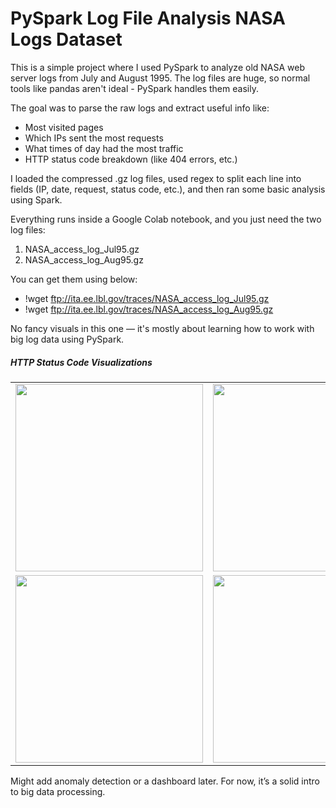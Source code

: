 # PySpark Log File Analysis NASA Logs Dataset


This is a simple project where I used PySpark to analyze old NASA web server logs from July and August 1995. The log files are huge, so normal tools like pandas aren't ideal - PySpark handles them easily.

The goal was to parse the raw logs and extract useful info like:

- Most visited pages
- Which IPs sent the most requests
- What times of day had the most traffic
- HTTP status code breakdown (like 404 errors, etc.)

I loaded the compressed .gz log files, used regex to split each line into fields (IP, date, request, status code, etc.), and then ran some basic analysis using Spark.

Everything runs inside a Google Colab notebook, and you just need the two log files:
1. NASA_access_log_Jul95.gz
2. NASA_access_log_Aug95.gz

You can get them using below:
- !wget ftp://ita.ee.lbl.gov/traces/NASA_access_log_Jul95.gz
- !wget ftp://ita.ee.lbl.gov/traces/NASA_access_log_Aug95.gz

No fancy visuals in this one — it's mostly about learning how to work with big log data using PySpark.
<h5 align="Left"> HTTP Status Code Visualizations</h5>

<table>
  <tr>
    <td><img src="https://github.com/user-attachments/assets/6de5ce62-243e-45e8-99ad-4a48d920ddcb" width="300"/></td>
    <td><img src="https://github.com/user-attachments/assets/8207b466-e189-43d2-a266-d20712464213" width="300"/></td>
  </tr>
  <tr>
    <td><img src="https://github.com/user-attachments/assets/f364b248-5044-4159-92a3-d1b2e7cd2a1a" width="300"/></td>
    <td><img src="https://github.com/user-attachments/assets/71c86bba-ce7e-4e2f-b1c2-c87fece2b118" width="300"/></td>
  </tr>
</table>


Might add anomaly detection or a dashboard later. For now, it’s a solid intro to big data processing.
